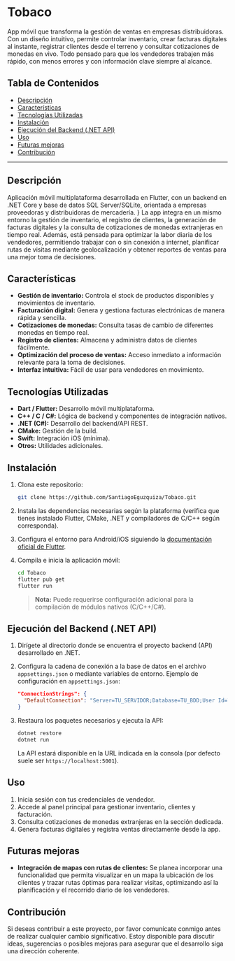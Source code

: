 # Tobaco

App móvil que transforma la gestión de ventas en empresas distribuidoras.
Con un diseño intuitivo, permite controlar inventario, crear facturas digitales al instante, registrar clientes desde el terreno y consultar cotizaciones de monedas en vivo. Todo pensado para que los vendedores trabajen más rápido, con menos errores y con información clave siempre al alcance.
## Tabla de Contenidos

- [Descripción](#descripción)
- [Características](#características)
- [Tecnologías Utilizadas](#tecnologías-utilizadas)
- [Instalación](#instalación)
- [Ejecución del Backend (.NET API)](#ejecución-del-backend-net-api)
- [Uso](#uso)
- [Futuras mejoras](#futuras-mejoras)
- [Contribución](#contribución)

---

## Descripción

Aplicación móvil multiplataforma desarrollada en Flutter, con un backend en .NET Core y base de datos SQL Server/SQLite, orientada a empresas proveedoras y distribuidoras de mercadería. }
La app integra en un mismo entorno la gestión de inventario, el registro de clientes, la generación de facturas digitales y la consulta de cotizaciones de monedas extranjeras en tiempo real.
Además, está pensada para optimizar la labor diaria de los vendedores, permitiendo trabajar con o sin conexión a internet, planificar rutas de visitas mediante geolocalización y obtener reportes de ventas para una mejor toma de decisiones.

## Características

- **Gestión de inventario:** Controla el stock de productos disponibles y movimientos de inventario.
- **Facturación digital:** Genera y gestiona facturas electrónicas de manera rápida y sencilla.
- **Cotizaciones de monedas:** Consulta tasas de cambio de diferentes monedas en tiempo real.
- **Registro de clientes:** Almacena y administra datos de clientes fácilmente.
- **Optimización del proceso de ventas:** Acceso inmediato a información relevante para la toma de decisiones.
- **Interfaz intuitiva:** Fácil de usar para vendedores en movimiento.

## Tecnologías Utilizadas

- **Dart / Flutter:** Desarrollo móvil multiplataforma.
- **C++ / C / C#:** Lógica de backend y componentes de integración nativos.
- **.NET (C#):** Desarrollo del backend/API REST.
- **CMake:** Gestión de la build.
- **Swift:** Integración iOS (mínima).
- **Otros:** Utilidades adicionales.

## Instalación

1. Clona este repositorio:

   ```bash
   git clone https://github.com/SantiagoEguzquiza/Tobaco.git
   ```

2. Instala las dependencias necesarias según la plataforma (verifica que tienes instalado Flutter, CMake, .NET y compiladores de C/C++ según corresponda).

3. Configura el entorno para Android/iOS siguiendo la [documentación oficial de Flutter](https://docs.flutter.dev/get-started/install).

4. Compila e inicia la aplicación móvil:

   ```bash
   cd Tobaco
   flutter pub get
   flutter run
   ```

   > **Nota:** Puede requerirse configuración adicional para la compilación de módulos nativos (C/C++/C#).

## Ejecución del Backend (.NET API)

1. Dirígete al directorio donde se encuentra el proyecto backend (API) desarrollado en .NET.

2. Configura la cadena de conexión a la base de datos en el archivo `appsettings.json` o mediante variables de entorno. Ejemplo de configuración en `appsettings.json`:

   ```json
   "ConnectionStrings": {
     "DefaultConnection": "Server=TU_SERVIDOR;Database=TU_BDD;User Id=TU_USUARIO;Password=TU_PASSWORD;"
   }
   ```

3. Restaura los paquetes necesarios y ejecuta la API:

   ```bash
   dotnet restore
   dotnet run
   ```

   La API estará disponible en la URL indicada en la consola (por defecto suele ser `https://localhost:5001`).

## Uso

1. Inicia sesión con tus credenciales de vendedor.
2. Accede al panel principal para gestionar inventario, clientes y facturación.
3. Consulta cotizaciones de monedas extranjeras en la sección dedicada.
4. Genera facturas digitales y registra ventas directamente desde la app.

## Futuras mejoras

- **Integración de mapas con rutas de clientes:** Se planea incorporar una funcionalidad que permita visualizar en un mapa la ubicación de los clientes y trazar rutas óptimas para realizar visitas, optimizando así la planificación y el recorrido diario de los vendedores.

## Contribución

Si deseas contribuir a este proyecto, por favor comunícate conmigo antes de realizar cualquier cambio significativo. Estoy disponible para discutir ideas, sugerencias o posibles mejoras para asegurar que el desarrollo siga una dirección coherente.
